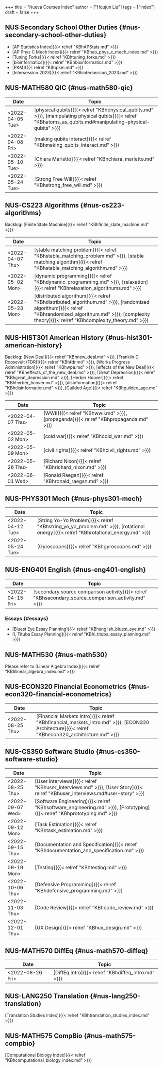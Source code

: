 +++
title = "Nueva Courses Index"
author = ["Houjun Liu"]
tags = ["index"]
draft = false
+++

## NUS Secondary School Other Duties {#nus-secondary-school-other-duties}

-   [AP Statistics Index]({{< relref "KBhAPStats.md" >}})
-   [AP Phys C Mech Index]({{< relref "KBhap_phys_c_mech_index.md" >}})
-   [Tuning Forks]({{< relref "KBhtuning_forks.md" >}})
-   [bioinformatics]({{< relref "KBhbioinformatics.md" >}})
-   [PKM]({{< relref "KBhpkm.md" >}})
-   [Intersession 2023]({{< relref "KBhintersession_2023.md" >}})


## NUS-MATH580 QIC {#nus-math580-qic}

| Date                                                                                         | Topic                                                                                                                                                          |
|----------------------------------------------------------------------------------------------|----------------------------------------------------------------------------------------------------------------------------------------------------------------|
| <span class="timestamp-wrapper"><span class="timestamp">&lt;2022-04-05 Tue&gt;</span></span> | [physical qubits]({{< relref "KBhphysical_qubits.md" >}}), [manipulating physical qubits]({{< relref "KBhatoms_as_qubits.md#manipulating-physical-qubits" >}}) |
| <span class="timestamp-wrapper"><span class="timestamp">&lt;2022-04-08 Fri&gt;</span></span> | [making qubits interact]({{< relref "KBhmaking_qubits_interact.md" >}})                                                                                        |
| <span class="timestamp-wrapper"><span class="timestamp">&lt;2022-05-10 Tue&gt;</span></span> | [Chiara Marletto]({{< relref "KBhchiara_marletto.md" >}})                                                                                                      |
| <span class="timestamp-wrapper"><span class="timestamp">&lt;2022-05-24 Tue&gt;</span></span> | [Strong Free Will]({{< relref "KBhstrong_free_will.md" >}})                                                                                                    |


## NUS-CS223 Algorithms {#nus-cs223-algorithms}

Backlog: [Finite State Machine]({{< relref "KBhfinite_state_machine.md" >}})

| Date                                                                                         | Topic                                                                                                                                                                                                         |
|----------------------------------------------------------------------------------------------|---------------------------------------------------------------------------------------------------------------------------------------------------------------------------------------------------------------|
| <span class="timestamp-wrapper"><span class="timestamp">&lt;2022-04-07 Thu&gt;</span></span> | [stable matching problem]({{< relref "KBhstable_matching_problem.md" >}}), [stable matching algorithm]({{< relref "KBhstable_matching_algorithm.md" >}})                                                      |
| <span class="timestamp-wrapper"><span class="timestamp">&lt;2022-05-02 Mon&gt;</span></span> | [dynamic programming]({{< relref "KBhdynamic_programming.md" >}}), [relaxation]({{< relref "KBhrelaxation_algorithums.md" >}})                                                                                |
| <span class="timestamp-wrapper"><span class="timestamp">&lt;2022-05-23 Mon&gt;</span></span> | [distributed algorithum]({{< relref "KBhdistributed_algorithum.md" >}}), [randomized algorithum]({{< relref "KBhrandomized_algorithum.md" >}}), [complexity theory]({{< relref "KBhcomplexity_theory.md" >}}) |


## NUS-HIST301 American History {#nus-hist301-american-history}

Backlog: [New Deal]({{< relref "KBhnew_deal.md" >}}), [Franklin D. Roosevelt (FDR)]({{< relref "KBhfdr.md" >}}), [Works Progress Administration]({{< relref "KBhwpa.md" >}}), [effects of the New Deal]({{< relref "KBheffects_of_the_new_deal.md" >}}), [Great Depression]({{< relref "KBhgreat_depression.md" >}}), [Herber Hoover]({{< relref "KBhherber_hoover.md" >}}), [disinformation]({{< relref "KBhdisinformation.md" >}}), [Guilded Age]({{< relref "KBhguilded_age.md" >}})

| Date                                                                                         | Topic                                                                                |
|----------------------------------------------------------------------------------------------|--------------------------------------------------------------------------------------|
| <span class="timestamp-wrapper"><span class="timestamp">&lt;2022-04-07 Thu&gt;</span></span> | [WWII]({{< relref "KBhwwii.md" >}}), [propaganda]({{< relref "KBhpropaganda.md" >}}) |
| <span class="timestamp-wrapper"><span class="timestamp">&lt;2022-05-02 Mon&gt;</span></span> | [cold war]({{< relref "KBhcold_war.md" >}})                                          |
| <span class="timestamp-wrapper"><span class="timestamp">&lt;2022-05-09 Mon&gt;</span></span> | [civil rights]({{< relref "KBhcivil_rights.md" >}})                                  |
| <span class="timestamp-wrapper"><span class="timestamp">&lt;2022-05-26 Thu&gt;</span></span> | [Richard Nixon]({{< relref "KBhrichard_nixon.md" >}})                                |
| <span class="timestamp-wrapper"><span class="timestamp">&lt;2022-06-01 Wed&gt;</span></span> | [Ronald Raegan]({{< relref "KBhronald_raegan.md" >}})                                |


## NUS-PHYS301 Mech {#nus-phys301-mech}

| Date                                                                                         | Topic                                                                                                                              |
|----------------------------------------------------------------------------------------------|------------------------------------------------------------------------------------------------------------------------------------|
| <span class="timestamp-wrapper"><span class="timestamp">&lt;2022-04-12 Tue&gt;</span></span> | [String Yo-Yo Problem]({{< relref "KBhstring_yo_yo_problem.md" >}}), [rotational energy]({{< relref "KBhrotational_energy.md" >}}) |
| <span class="timestamp-wrapper"><span class="timestamp">&lt;2022-05-24 Tue&gt;</span></span> | [Gyroscopes]({{< relref "KBhgyroscopes.md" >}})                                                                                    |


## NUS-ENG401 English {#nus-eng401-english}

| Date                                                                                         | Topic                                                                                               |
|----------------------------------------------------------------------------------------------|-----------------------------------------------------------------------------------------------------|
| <span class="timestamp-wrapper"><span class="timestamp">&lt;2022-04-15 Fri&gt;</span></span> | [secondary source comparison activity]({{< relref "KBhsecondary_source_comparison_activity.md" >}}) |


### Essays {#essays}

-   [Bluest Eye Essay Planning]({{< relref "KBhenglish_bluest_eye.md" >}})
-   [I, Tituba Essay Planning]({{< relref "KBhi_tituba_essay_planning.md" >}})


## NUS-MATH530 {#nus-math530}

Please refer to [Linear Algebra Index]({{< relref "KBhlinear_algebra_index.md" >}})


## NUS-ECON320 Financial Econometrics {#nus-econ320-financial-econometrics}

| Date                                                                                         | Topic                                                                                                                                          |
|----------------------------------------------------------------------------------------------|------------------------------------------------------------------------------------------------------------------------------------------------|
| <span class="timestamp-wrapper"><span class="timestamp">&lt;2022-08-25 Thu&gt;</span></span> | [Financial Markets Intro]({{< relref "KBhfinancial_markets_intro.md" >}}), [ECON320 Architecture]({{< relref "KBhecon320_architecture.md" >}}) |


## NUS-CS350 Software Studio {#nus-cs350-software-studio}

| Date                                                                                         | Topic                                                                                                                      |
|----------------------------------------------------------------------------------------------|----------------------------------------------------------------------------------------------------------------------------|
| <span class="timestamp-wrapper"><span class="timestamp">&lt;2022-08-25 Thu&gt;</span></span> | [User Interviews]({{< relref "KBhuser_interviews.md" >}}), [User Story]({{< relref "KBhuser_interviews.md#user-story" >}}) |
| <span class="timestamp-wrapper"><span class="timestamp">&lt;2022-09-07 Wed&gt;</span></span> | [Software Engineering]({{< relref "KBhsoftware_engineering.md" >}}), [Prototyping]({{< relref "KBhprototyping.md" >}})     |
| <span class="timestamp-wrapper"><span class="timestamp">&lt;2022-09-12 Mon&gt;</span></span> | [Task Estimation]({{< relref "KBhtask_estimation.md" >}})                                                                  |
| <span class="timestamp-wrapper"><span class="timestamp">&lt;2022-09-15 Thu&gt;</span></span> | [Documentation and Specification]({{< relref "KBhdocumentation_and_specification.md" >}})                                  |
| <span class="timestamp-wrapper"><span class="timestamp">&lt;2022-09-19 Mon&gt;</span></span> | [Testing]({{< relref "KBhtesting.md" >}})                                                                                  |
| <span class="timestamp-wrapper"><span class="timestamp">&lt;2022-10-06 Thu&gt;</span></span> | [Defensive Programming]({{< relref "KBhdefensive_programming.md" >}})                                                      |
| <span class="timestamp-wrapper"><span class="timestamp">&lt;2022-11-03 Thu&gt;</span></span> | [Code Review]({{< relref "KBhcode_review.md" >}})                                                                          |
| <span class="timestamp-wrapper"><span class="timestamp">&lt;2022-12-01 Thu&gt;</span></span> | [UX Design]({{< relref "KBhux_design.md" >}})                                                                              |


## NUS-MATH570 DiffEq {#nus-math570-diffeq}

| Date                                                                                         | Topic                                               |
|----------------------------------------------------------------------------------------------|-----------------------------------------------------|
| <span class="timestamp-wrapper"><span class="timestamp">&lt;2022-08-26 Fri&gt;</span></span> | [DiffEq Intro]({{< relref "KBhdiffeq_intro.md" >}}) |


## NUS-LANG250 Translation {#nus-lang250-translation}

[Translation Studies Index]({{< relref "KBhtranslation_studies_index.md" >}})


## NUS-MATH575 CompBio {#nus-math575-compbio}

[Computational Biology Index]({{< relref "KBhcomputational_biology_index.md" >}})